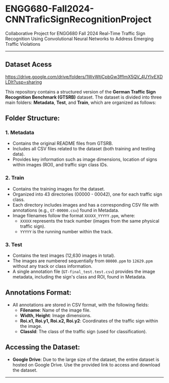 # ENGG680-Fall2024-CNNTraficSignRecognitionProject
Collaborative Project for ENGG680 Fall 2024 
Real-Time Traffic Sign Recognition Using Convolutional Neural Networks to Address Emerging Traffic Violations

---

## Dataset Acess
https://drive.google.com/drive/folders/1WvWtjCpbGw3fflmX5QV_4UYIvEXDLDIt?usp=sharing

This repository contains a structured version of the **German Traffic Sign Recognition Benchmark (GTSRB)** dataset. The dataset is divided into three main folders: **Metadata**, **Test**, and **Train**, which are organized as follows:

## Folder Structure:

### 1. **Metadata**
   - Contains the original README files from GTSRB.
   - Includes all CSV files related to the dataset (both training and testing data).
   - Provides key information such as image dimensions, location of signs within images (ROI), and traffic sign class IDs.

### 2. **Train**
   - Contains the training images for the dataset.
   - Organized into 43 directories (00000 - 00042), one for each traffic sign class.
   - Each directory includes images and has a corresponding CSV file with annotations (e.g., `GT-00000.csv`) found in Metadata.
   - Image filenames follow the format `XXXXX_YYYYY.ppm`, where:
     - `XXXXX` represents the track number (images from the same physical traffic sign).
     - `YYYYY` is the running number within the track.

### 3. **Test**
   - Contains the test images (12,630 images in total).
   - The images are numbered sequentially from `00000.ppm` to `12629.ppm` without any track or class information.
   - A single annotation file (`GT-final_test.test.csv`) provides the image metadata, including the sign's class and ROI, found in Metadata.

## Annotations Format:
- All annotations are stored in CSV format, with the following fields:
  - **Filename**: Name of the image file.
  - **Width, Height**: Image dimensions.
  - **Roi.x1, Roi.y1, Roi.x2, Roi.y2**: Coordinates of the traffic sign within the image.
  - **ClassId**: The class of the traffic sign (used for classification).

## Accessing the Dataset:
- **Google Drive**: Due to the large size of the dataset, the entire dataset is hosted on Google Drive. Use the provided link to access and download the dataset.

---

